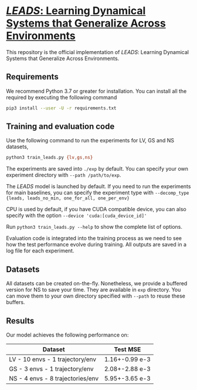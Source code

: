 # [*LEADS*: Learning Dynamical Systems that Generalize Across Environments](https://arxiv.org/abs/2106.04546)

This repository is the official implementation of *LEADS*: Learning Dynamical Systems that Generalize Across Environments.

## Requirements

We recommend Python 3.7 or greater for installation. You can install all the required by executing the following command

```bash
pip3 install --user -U -r requirements.txt
```

## Training and evaluation code

Use the following command to run the experiments for LV, GS and NS datasets,

```bash
python3 train_leads.py {lv,gs,ns}
```

The experiments are saved into `./exp` by default. You can specify your own experiment directory with `--path /path/to/exp`.

The *LEADS* model is launched by default. If you need to run the experiments for main baselines, you can specify the experiment type with `--decomp_type {leads, leads_no_min, one_for_all, one_per_env}`

CPU is used by default, if you have CUDA compatible device, you can also specify with the option `--device 'cuda:[cuda_device_id]'`

Run `python3 train_leads.py --help` to show the complete list of options.

Evaluation code is integrated into the training process as we need to see how the test performance evolve during training. All outputs are saved in a log file for each experiment.

## Datasets

All datasets can be created on-the-fly. Nonetheless, we provide a buffered version for NS to save your time. They are available in `exp` directory. You can move them to your own directory specified with `--path` to reuse these buffers.

## Results

Our model achieves the following performance on:

| Dataset            | Test MSE        |
| ------------------ |---------------- |
| LV - 10 envs - 1 trajectory/env   |    1.16+-0.99 e-3        |
| GS - 3 envs - 1 trajectory/env | 2.08+-2.88 e-3|
| NS - 4 envs - 8 trajectories/env | 5.95+-3.65 e-3|
